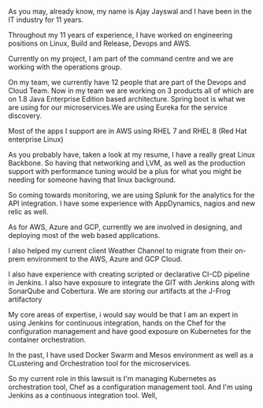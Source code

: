 As you may, already know, my name is Ajay Jayswal and I have been in the IT industry for 11 years.

Throughout my 11 years of experience, I have worked on engineering positions on Linux, Build and Release, Devops and AWS.

Currently on my project, I am part of the command centre and we are working with the operations group.

On my team, we currently have 12 people that are part of the Devops and Cloud  Team. Now in my team we are working on 3 products  all of which are on 1.8 Java Enterprise Edition based architecture. Spring boot is what we are using for our microservices.We are using Eureka for the service discovery.

Most of the apps I support are in AWS using RHEL 7 and RHEL 8 (Red Hat enterprise Linux)

 As you probably have, taken a look at my resume, I have a really great Linux Backbone. So having that networking and LVM, as well as the production support with performance tuning would be a plus for what you might be needing for someone having that linux background.

So coming towards monitoring, we are using Splunk for the analytics for the API integration. I have some experience with AppDynamics, nagios and new relic as well.

As for AWS, Azure and GCP, currently we are involved in designing, and deploying most of the web based applications.

I also helped my current client Weather Channel to migrate from their on-prem environment to the AWS, Azure and GCP Cloud.

I also have experience with creating scripted or declarative  CI-CD pipeline⁠⁠⁠⁠ in Jenkins⁠⁠⁠⁠. I also have exposure to integrate the GIT with Jenkins along with SonarQube and Cobertura. We are storing our artifacts at the J-Frog artifactory

My core areas of expertise,  i would say would be that  I am an expert in using Jenkins for continuous integration, hands on the Chef for the configuration management and have good exposure on Kubernetes for the container orchestration.

In the past, I have used Docker Swarm and Mesos environment as well as a CLustering and Orchestration tool for the microservices.

So my current role in this lawsuit is I'm managing Kubernetes as orchestration tool, Chef as a configuration management tool. And I'm using Jenkins as a continuous integration tool. Well,
